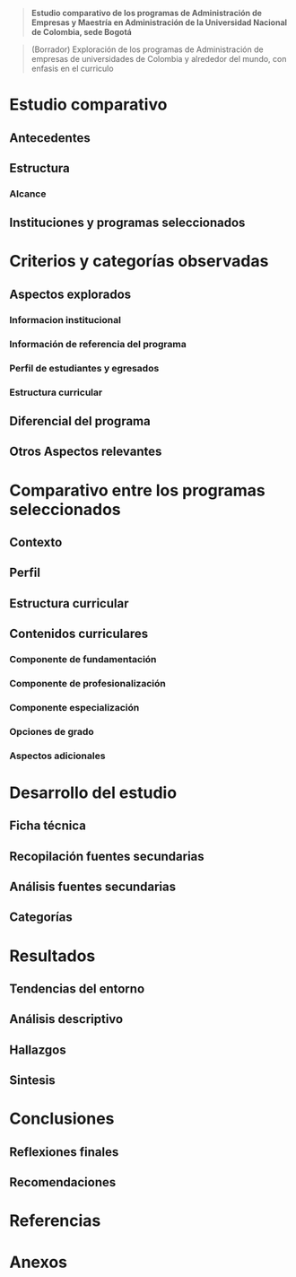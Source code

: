 > **Estudio comparativo de los programas de Administración de Empresas y Maestría en Administración de la Universidad Nacional de Colombia, sede Bogotá** 

> (Borrador)
> Exploración de los programas de Administración de empresas de universidades de Colombia y alrededor del mundo, con enfasis en el curriculo


# **Estudio comparativo**
## **Antecedentes**
## **Estructura**
### **Alcance**
## **Instituciones y programas seleccionados**
#	**Criterios y categorías observadas**
##	**Aspectos explorados**
###	**Informacion institucional**
###	**Información de referencia del programa**
###	**Perfil de estudiantes y egresados**
###	**Estructura curricular**
##	**Diferencial del programa**
##	**Otros Aspectos relevantes**
#	**Comparativo entre los programas seleccionados**
##	**Contexto**
##	**Perfil**
##	**Estructura curricular**
##	**Contenidos curriculares**
###	**Componente de fundamentación**
###	**Componente de profesionalización**
###	**Componente especialización**
###	**Opciones de grado**
###	**Aspectos adicionales**
#	**Desarrollo del estudio**
##	**Ficha técnica**
##	**Recopilación fuentes secundarias**
##	**Análisis fuentes secundarias**
##	**Categorías**
#	**Resultados**
##	**Tendencias del entorno**
##	**Análisis descriptivo**
##	**Hallazgos**
##	**Sintesis**
#	**Conclusiones**
##	**Reflexiones finales**
##	**Recomendaciones**
#	**Referencias**
#	**Anexos**